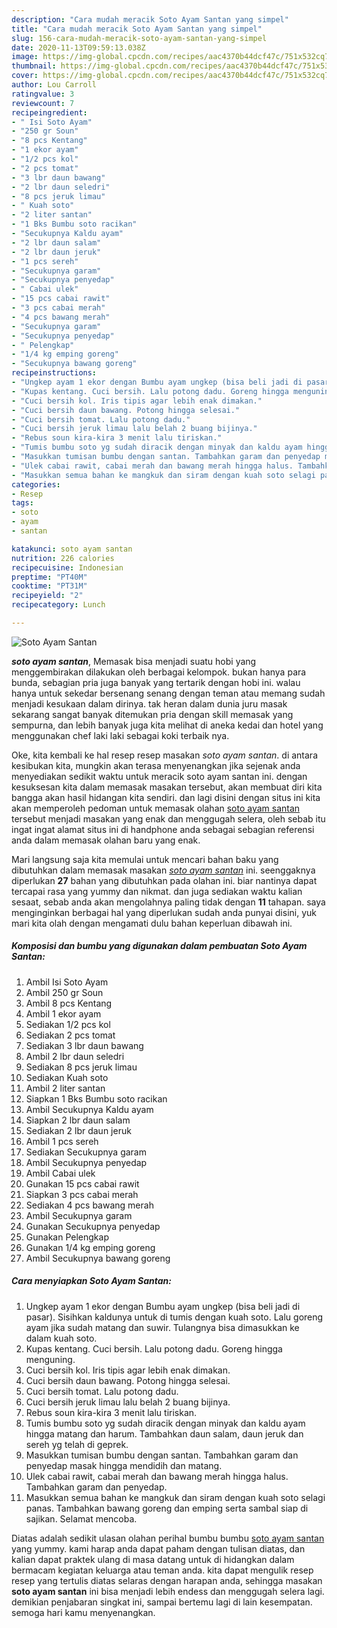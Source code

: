 ```yaml
---
description: "Cara mudah meracik Soto Ayam Santan yang simpel"
title: "Cara mudah meracik Soto Ayam Santan yang simpel"
slug: 156-cara-mudah-meracik-soto-ayam-santan-yang-simpel
date: 2020-11-13T09:59:13.038Z
image: https://img-global.cpcdn.com/recipes/aac4370b44dcf47c/751x532cq70/soto-ayam-santan-foto-resep-utama.jpg
thumbnail: https://img-global.cpcdn.com/recipes/aac4370b44dcf47c/751x532cq70/soto-ayam-santan-foto-resep-utama.jpg
cover: https://img-global.cpcdn.com/recipes/aac4370b44dcf47c/751x532cq70/soto-ayam-santan-foto-resep-utama.jpg
author: Lou Carroll
ratingvalue: 3
reviewcount: 7
recipeingredient:
- " Isi Soto Ayam"
- "250 gr Soun"
- "8 pcs Kentang"
- "1 ekor ayam"
- "1/2 pcs kol"
- "2 pcs tomat"
- "3 lbr daun bawang"
- "2 lbr daun seledri"
- "8 pcs jeruk limau"
- " Kuah soto"
- "2 liter santan"
- "1 Bks Bumbu soto racikan"
- "Secukupnya Kaldu ayam"
- "2 lbr daun salam"
- "2 lbr daun jeruk"
- "1 pcs sereh"
- "Secukupnya garam"
- "Secukupnya penyedap"
- " Cabai ulek"
- "15 pcs cabai rawit"
- "3 pcs cabai merah"
- "4 pcs bawang merah"
- "Secukupnya garam"
- "Secukupnya penyedap"
- " Pelengkap"
- "1/4 kg emping goreng"
- "Secukupnya bawang goreng"
recipeinstructions:
- "Ungkep ayam 1 ekor dengan Bumbu ayam ungkep (bisa beli jadi di pasar). Sisihkan kaldunya untuk di tumis dengan kuah soto. Lalu goreng ayam jika sudah matang dan suwir. Tulangnya bisa dimasukkan ke dalam kuah soto."
- "Kupas kentang. Cuci bersih. Lalu potong dadu. Goreng hingga menguning."
- "Cuci bersih kol. Iris tipis agar lebih enak dimakan."
- "Cuci bersih daun bawang. Potong hingga selesai."
- "Cuci bersih tomat. Lalu potong dadu."
- "Cuci bersih jeruk limau lalu belah 2 buang bijinya."
- "Rebus soun kira-kira 3 menit lalu tiriskan."
- "Tumis bumbu soto yg sudah diracik dengan minyak dan kaldu ayam hingga matang dan harum. Tambahkan daun salam, daun jeruk dan sereh yg telah di geprek."
- "Masukkan tumisan bumbu dengan santan. Tambahkan garam dan penyedap masak hingga mendidih dan matang."
- "Ulek cabai rawit, cabai merah dan bawang merah hingga halus. Tambahkan garam dan penyedap."
- "Masukkan semua bahan ke mangkuk dan siram dengan kuah soto selagi panas. Tambahkan bawang goreng dan emping serta sambal siap di sajikan. Selamat mencoba."
categories:
- Resep
tags:
- soto
- ayam
- santan

katakunci: soto ayam santan 
nutrition: 226 calories
recipecuisine: Indonesian
preptime: "PT40M"
cooktime: "PT31M"
recipeyield: "2"
recipecategory: Lunch

---
```



![Soto Ayam Santan](https://img-global.cpcdn.com/recipes/aac4370b44dcf47c/751x532cq70/soto-ayam-santan-foto-resep-utama.jpg)

<b><i>soto ayam santan</i></b>, Memasak bisa menjadi suatu hobi yang menggembirakan dilakukan oleh berbagai kelompok. bukan hanya para bunda, sebagian pria juga banyak yang tertarik dengan hobi ini. walau hanya untuk sekedar bersenang senang dengan teman atau memang sudah menjadi kesukaan dalam dirinya. tak heran dalam dunia juru masak sekarang sangat banyak ditemukan pria dengan skill memasak yang sempurna, dan lebih banyak juga kita melihat di aneka kedai dan hotel yang menggunakan chef laki laki sebagai koki terbaik nya.

Oke, kita kembali ke hal resep resep masakan <i>soto ayam santan</i>. di antara kesibukan kita, mungkin akan terasa menyenangkan jika sejenak anda menyediakan sedikit waktu untuk meracik soto ayam santan ini. dengan kesuksesan kita dalam memasak masakan tersebut, akan membuat diri kita bangga akan hasil hidangan kita sendiri. dan lagi disini dengan situs ini kita akan memperoleh pedoman untuk memasak olahan <u>soto ayam santan</u> tersebut menjadi masakan yang enak dan menggugah selera, oleh sebab itu ingat ingat alamat situs ini di handphone anda sebagai sebagian referensi anda dalam memasak olahan baru yang enak.




Mari langsung saja kita memulai untuk mencari bahan baku yang dibutuhkan dalam memasak masakan <u><i>soto ayam santan</i></u> ini. seenggaknya diperlukan <b>27</b> bahan yang dibutuhkan pada olahan ini. biar nantinya dapat tercapai rasa yang yummy dan nikmat. dan juga sediakan waktu kalian sesaat, sebab anda akan mengolahnya paling tidak dengan <b>11</b> tahapan. saya menginginkan berbagai hal yang diperlukan sudah anda punyai disini, yuk mari kita olah dengan mengamati dulu bahan keperluan dibawah ini.

<!--inarticleads1-->

##### Komposisi dan bumbu yang digunakan dalam pembuatan Soto Ayam Santan:

1. Ambil  Isi Soto Ayam
1. Ambil 250 gr Soun
1. Ambil 8 pcs Kentang
1. Ambil 1 ekor ayam
1. Sediakan 1/2 pcs kol
1. Sediakan 2 pcs tomat
1. Sediakan 3 lbr daun bawang
1. Ambil 2 lbr daun seledri
1. Sediakan 8 pcs jeruk limau
1. Sediakan  Kuah soto
1. Ambil 2 liter santan
1. Siapkan 1 Bks Bumbu soto racikan
1. Ambil Secukupnya Kaldu ayam
1. Siapkan 2 lbr daun salam
1. Sediakan 2 lbr daun jeruk
1. Ambil 1 pcs sereh
1. Sediakan Secukupnya garam
1. Ambil Secukupnya penyedap
1. Ambil  Cabai ulek
1. Gunakan 15 pcs cabai rawit
1. Siapkan 3 pcs cabai merah
1. Sediakan 4 pcs bawang merah
1. Ambil Secukupnya garam
1. Gunakan Secukupnya penyedap
1. Gunakan  Pelengkap
1. Gunakan 1/4 kg emping goreng
1. Ambil Secukupnya bawang goreng




<!--inarticleads2-->

##### Cara menyiapkan Soto Ayam Santan:

1. Ungkep ayam 1 ekor dengan Bumbu ayam ungkep (bisa beli jadi di pasar). Sisihkan kaldunya untuk di tumis dengan kuah soto. Lalu goreng ayam jika sudah matang dan suwir. Tulangnya bisa dimasukkan ke dalam kuah soto.
1. Kupas kentang. Cuci bersih. Lalu potong dadu. Goreng hingga menguning.
1. Cuci bersih kol. Iris tipis agar lebih enak dimakan.
1. Cuci bersih daun bawang. Potong hingga selesai.
1. Cuci bersih tomat. Lalu potong dadu.
1. Cuci bersih jeruk limau lalu belah 2 buang bijinya.
1. Rebus soun kira-kira 3 menit lalu tiriskan.
1. Tumis bumbu soto yg sudah diracik dengan minyak dan kaldu ayam hingga matang dan harum. Tambahkan daun salam, daun jeruk dan sereh yg telah di geprek.
1. Masukkan tumisan bumbu dengan santan. Tambahkan garam dan penyedap masak hingga mendidih dan matang.
1. Ulek cabai rawit, cabai merah dan bawang merah hingga halus. Tambahkan garam dan penyedap.
1. Masukkan semua bahan ke mangkuk dan siram dengan kuah soto selagi panas. Tambahkan bawang goreng dan emping serta sambal siap di sajikan. Selamat mencoba.




Diatas adalah sedikit ulasan olahan perihal bumbu bumbu <u>soto ayam santan</u> yang yummy. kami harap anda dapat paham dengan tulisan diatas, dan kalian dapat praktek ulang di masa datang untuk di hidangkan dalam bermacam kegiatan keluarga atau teman anda. kita dapat mengulik resep resep yang tertulis diatas selaras dengan harapan anda, sehingga masakan <b>soto ayam santan</b> ini bisa menjadi lebih endess dan menggugah selera lagi. demikian penjabaran singkat ini, sampai bertemu lagi di lain kesempatan. semoga hari kamu menyenangkan.
